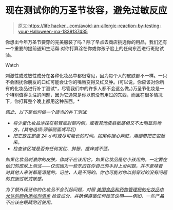 # 现在测试你的万圣节妆容，避免过敏反应

> 原文:[https://life hacker . com/avoid-an-allergic-reaction-by-testing-your-Halloween-ma-1839137435](https://lifehacker.com/avoid-an-allergic-reaction-by-testing-your-halloween-ma-1839137435)

你想出今年万圣节要穿的完美服装了吗？除了早点去商店挑选你的用品，我们还有一个重要的提前通知生活帮:对你打算涂在你或你孩子脸上的任何东西进行斑贴试验。

Watch

刺激性或过敏性成分在各种化妆品中都很常见，因为每个人的皮肤都不一样。一只不会困扰你朋友的口红可能会让你的嘴唇变得又红又肿。(可以说，你应该对你所有的化妆品进行补丁测试*，尽管我们中的许多人都不会这么做。)万圣节化妆是一个特别值得关注的问题，因为它通常是你以前没有用过的东西，而且在很多情况下，你打算整个晚上都用这种东西。*

*因此，以下是如何做一个适当的补丁测试:*

*   *将少量化妆品涂抹在前臂或肘部内侧，或者其他皮肤敏感但又不太明显的地方。(其他选项:颈部侧面或耳后)*
*   *把它放在那里 24 小时或尽可能长的时间。如果你担心弄脏，用绷带把它包起来。*
*   *检查该区域是否有任何发红、肿胀、瘙痒或不适。*

*如果化妆品刺激你的皮肤，你就不应该用它。如果化妆品是给小孩用的，一定要在他们的皮肤上测试——仅仅因为一些东西在你自己的手肘上没问题，并不意味着对其他人来说都是清楚的。记住，人是不同的。你也可能对你以前穿过的没有问题的衣服过敏或敏感。*

*为了额外保证你的化妆品不会引起问题，对照 [美国食品和药物管理局的化妆品中允许的颜色添加剂清单](https://www.fda.gov/cosmetics/cosmetic-ingredient-names/color-additives-permitted-use-cosmetics) 检查成分，并确保遵循任何标签说明——例如，一些产品不应该在眼睛附近使用。*